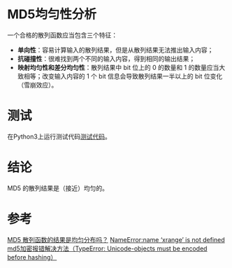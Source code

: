 # MD5均匀性分析
一个合格的散列函数应当包含三个特征：
- **单向性**：容易计算输入的散列结果，但是从散列结果无法推出输入内容；
- **抗碰撞性**：很难找到两个不同的输入内容，得到相同的输出结果；
- **映射均匀性和差分均匀性**：散列结果中 bit 位上的 0 的数量和 1 的数量应当大致相等；改变输入内容的 1 个 bit 信息会导致散列结果一半以上的 bit 位变化（雪崩效应）。

# 测试
在Python3上运行测试代码[测试代码](./MD5均匀性分析.py)。

# 结论
MD5 的散列结果是（接近）均匀的。

# 参考
[MD5 散列函数的结果是均匀分布吗？](https://liam.page/2015/08/12/does-the-result-of-md5-hash-function-uniform/)
[NameError:name ‘xrange’ is not defined](https://www.cnblogs.com/hdk1993/p/8893991.html)
[md5加密报错解决方法（TypeError: Unicode-objects must be encoded before hashing）](https://www.cnblogs.com/cheng10/p/9995668.html)
